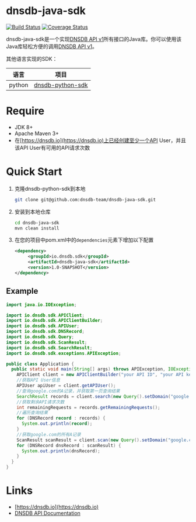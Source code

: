 # dnsdb-java-sdk
[![Build Status](https://travis-ci.org/dnsdb-team/dnsdb-java-sdk.svg?branch=master)](https://travis-ci.org/dnsdb-team/dnsdb-java-sdk)
[![Coverage Status](https://coveralls.io/repos/github/dnsdb-team/dnsdb-java-sdk/badge.svg?branch=master)](https://coveralls.io/github/dnsdb-team/dnsdb-java-sdk?branch=master)

dnsdb-java-sdk是一个实现[DNSDB API v1](https://apidoc.dnsdb.io)所有接口的Java库。你可以使用该Java库轻松方便的调用[DNSDB API v1](https://apidoc.dnsdb.io)。



其他语言实现的SDK：

|    语言   |      项目     |
| --------- | ---------------- |
|   python  | [dnsdb-python-sdk](https://pysdk.dnsdb.io) |

# Require

* JDK 8+
* Apache Maven 3+
* 在[https://dnsdb.io](https://dnsdb.io)上已经创建至少一个API User，并且该API User有可用的API请求次数

# Quick Start

1. 克隆dnsdb-python-sdk到本地
    ```bash
    git clone git@github.com:dnsdb-team/dnsdb-java-sdk.git
    ```
2. 安装到本地仓库
    ```bash
    cd dnsdb-java-sdk
    mvn clean install
    ```
3. 在您的项目中pom.xml中的`dependencies`元素下增加以下配置
    ```xml
    <dependency>
         <groupId>io.dnsdb.sdk</groupId>
         <artifactId>dnsdb-java-sdk</artifactId>
         <version>1.0-SNAPSHOT</version>
    </dependency>
    ```
 
 ## Example
 
```java
import java.io.IOException;

import io.dnsdb.sdk.APIClient;
import io.dnsdb.sdk.APIClientBuilder;
import io.dnsdb.sdk.APIUser;
import io.dnsdb.sdk.DNSRecord;
import io.dnsdb.sdk.Query;
import io.dnsdb.sdk.ScanResult;
import io.dnsdb.sdk.SearchResult;
import io.dnsdb.sdk.exceptions.APIException;

public class Application {
  public static void main(String[] args) throws APIException, IOException {
    APIClient client = new APIClientBuilder("your API ID", "your API key").build();
    //获取API User信息
    APIUser apiUser = client.getAPIUser();
    //查询google.com的A记录，并获取第一页查询结果
    SearchResult records = client.search(new Query().setDomain("google.com").setType("A"), 1);
    //获取剩余API请求次数
    int remainingRequests = records.getRemainingRequests();
    //遍历查询结果
    for (DNSRecord record : records) {
      System.out.println(record);
    }
    //获取google.com的所有A记录
    ScanResult scanResult = client.scan(new Query().setDomain("google.com").setType("A"));
    for (DNSRecord dnsRecord : scanResult) {
      System.out.println(dnsRecord);
    }
  }
}
```


# Links

* [https://dnsdb.io](https://dnsdb.io)
* [DNSDB API Documentation](https://apidoc.dnsdb.io)
